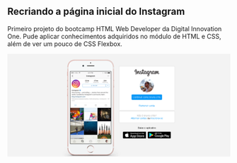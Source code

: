 <h2>Recriando a página inicial do Instagram</h2>

<p>Primeiro projeto do bootcamp HTML Web Developer da Digital Innovation One. Pude aplicar conhecimentos adquiridos no módulo de HTML e CSS, além de ver um pouco de CSS Flexbox.</p>

![](img\Capturar.PNG)

